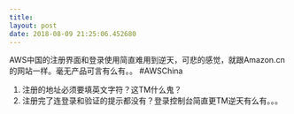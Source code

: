 ```yaml
---
title: 
layout: post
date: 2018-08-09 21:25:06.452680
---
```


AWS中国的注册界面和登录使用简直难用到逆天，可悲的感觉，就跟Amazon.cn的网站一样。毫无产品可言有么有。。
#AWSChina
1. 注册的地址必须要填英文字符？这TM什么鬼？
2. 注册完了连登录和验证的提示都没有？登录控制台简直更TM逆天有么有。。。